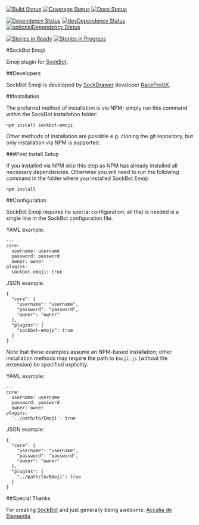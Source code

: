 [![Build Status](https://travis-ci.org/RaceProUK/SockBot-Emoji.svg?branch=master)](https://travis-ci.org/RaceProUK/SockBot-Emoji)
[![Coverage Status](https://coveralls.io/repos/RaceProUK/SockBot-Emoji/badge.svg?branch=master)](https://coveralls.io/r/RaceProUK/SockBot-Emoji?branch=master)
[![Docs Status](https://readthedocs.org/projects/sockbot-Emoji/badge/?version=latest)](http://sockbot-emoji.readthedocs.org/)

[![Dependency Status](https://david-dm.org/RaceProUK/SockBot-Emoji/master.svg)](https://david-dm.org/RaceProUK/SockBot-Emoji/master)
[![devDependency Status](https://david-dm.org/RaceProUK/SockBot-Emoji/master/dev-status.svg)](https://david-dm.org/RaceProUK/SockBot-Emoji/master#info=devDependencies)
[![optionalDependency Status](https://david-dm.org/RaceProUK/SockBot-Emoji/master/optional-status.svg)](https://david-dm.org/RaceProUK/SockBot-Emoji/master#info=optionalDependencies)

[![Stories in Ready](https://badge.waffle.io/RaceProUK/SockBot-Emoji.png?label=ready&title=Ready)](https://waffle.io/RaceProUK/SockBot-Emoji)
[![Stories in Progress](https://badge.waffle.io/RaceProUK/SockBot-Emoji.png?label=in%20progress&title=In%20Progress)](https://waffle.io/RaceProUK/SockBot-Emoji)

#SockBot Emoji

Emoji plugin for [SockBot](https://sockbot.rtfd.org/en/latest/).

##Developers

SockBot Emoji is developed by [SockDrawer](https://github.com/SockDrawer) developer [RaceProUK](https://github.com/RaceProUK).

##Installation

The preferred method of installation is via NPM; simply run this command within the SockBot installation folder:
```
npm install sockbot-emoji
```

Other methods of installation are possible e.g. cloning the git repository, but only installation via NPM is supported.

###Post Install Setup

If you installed via NPM skip this step as NPM has already installed all necessary dependencies.
Otherwise you will need to run the following command in the folder where you installed SockBot Emoji:
```
npm install
```

##Configuration

SockBot Emoji requires no special configuration; all that is needed is a single line in the SockBot configuration file.

YAML example:
```
---
core:
  username: username
  password: password
  owner: owner
plugins:
  sockbot-emoji: true
```

JSON example:
```
{
  "core": {
    "username": "username",
    "password": "password",
    "owner": "owner"
  },
  "plugins": {
    "sockbot-emoji": true
  }
}
```

Note that these examples assume an NPM-based installation; other installation methods may require the path to `Emoji.js` (without file extension) be specified explicitly.

YAML example:
```
---
core:
  username: username
  password: password
  owner: owner
plugins:
  '../path/to/Emoji': true
```

JSON example:
```
{
  "core": {
    "username": "username",
    "password": "password",
    "owner": "owner"
  },
  "plugins": {
    "../path/to/Emoji": true
  }
}
```

##Special Thanks

For creating [SockBot](https://sockbot.readthedocs.org/en/latest/) and just generally being awesome: [Accalia de Elementia](https://github.com/AccaliaDeElementia)